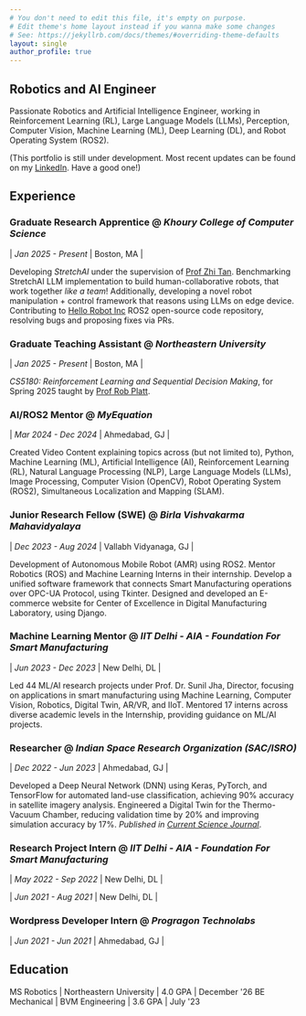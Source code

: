 ```yaml
---
# You don't need to edit this file, it's empty on purpose.
# Edit theme's home layout instead if you wanna make some changes
# See: https://jekyllrb.com/docs/themes/#overriding-theme-defaults
layout: single
author_profile: true
---
```


## Robotics and AI Engineer

Passionate Robotics and Artificial Intelligence Engineer, working in Reinforcement Learning (RL), Large Language Models (LLMs), Perception, Computer Vision, Machine Learning (ML), Deep Learning (DL), and Robot Operating System (ROS2).

(This portfolio is still under development. Most recent updates can be found on my [LinkedIn](https://www.linkedin.com/in/keivalya). Have a good one!)

## Experience

### Graduate Research Apprentice @ _Khoury College of Computer Science_

| _Jan 2025 - Present_ | Boston, MA |

Developing _StretchAI_ under the supervision of [Prof Zhi Tan](https://zhi.fyi/). Benchmarking StretchAI LLM implementation to build human-collaborative robots, that work together _like a team_! Additionally, developing a novel robot manipulation + control framework that reasons using LLMs on edge device. Contributing to [Hello Robot Inc](https://hello-robot.com/) ROS2 open-source code repository, resolving bugs and proposing fixes via PRs.

### Graduate Teaching Assistant @ _Northeastern University_

| _Jan 2025 - Present_ | Boston, MA |

_CS5180: Reinforcement Learning and Sequential Decision Making_, for Spring 2025 taught by [Prof Rob Platt](https://www.khoury.northeastern.edu/people/robert-platt/).

### AI/ROS2 Mentor @ _MyEquation_

| _Mar 2024 - Dec 2024_ | Ahmedabad, GJ |

Created Video Content explaining topics across (but not limited to), Python, Machine Learning (ML), Artificial Intelligence (AI), Reinforcement Learning (RL), Natural Language Processing (NLP), Large Language Models (LLMs), Image Processing, Computer Vision (OpenCV), Robot Operating System (ROS2), Simultaneous Localization and Mapping (SLAM).


### Junior Research Fellow (SWE) @ _Birla Vishvakarma Mahavidyalaya_

| _Dec 2023 - Aug 2024_ | Vallabh Vidyanaga, GJ |

Development of Autonomous Mobile Robot (AMR) using ROS2. Mentor Robotics (ROS) and Machine Learning Interns in their internship. Develop a unified software framework that connects Smart Manufacturing operations over OPC-UA Protocol, using Tkinter. Designed and developed an E-commerce website for Center of Excellence in Digital Manufacturing Laboratory, using Django.

### Machine Learning Mentor @ _IIT Delhi - AIA - Foundation For Smart Manufacturing_

| _Jun 2023 - Dec 2023_ | New Delhi, DL |

Led 44 ML/AI research projects under Prof. Dr. Sunil Jha, Director, focusing on applications in smart manufacturing using Machine Learning, Computer Vision, Robotics, Digital Twin, AR/VR, and IIoT. Mentored 17 interns across diverse academic levels in the Internship, providing guidance on ML/AI projects.

### Researcher @ _Indian Space Research Organization (SAC/ISRO)_

| _Dec 2022 - Jun 2023_ | Ahmedabad, GJ |

Developed a Deep Neural Network (DNN) using Keras, PyTorch, and TensorFlow for automated land-use classification, achieving 90% accuracy in satellite imagery analysis. Engineered a Digital Twin for the Thermo-Vacuum Chamber, reducing validation time by 20% and improving simulation accuracy by 17%. *Published in [Current Science Journal]()*.

### Research Project Intern @ _IIT Delhi - AIA - Foundation For Smart Manufacturing_

| _May 2022 - Sep 2022_ | New Delhi, DL |

| _Jun 2021 - Aug 2021_ | New Delhi, DL |

### Wordpress Developer Intern @ _Progragon Technolabs_

| _Jun 2021 - Jun 2021_ | Ahmedabad, GJ |

## Education

MS Robotics | Northeastern University | 4.0 GPA | December '26
BE Mechanical | BVM Engineering | 3.6 GPA | July '23
